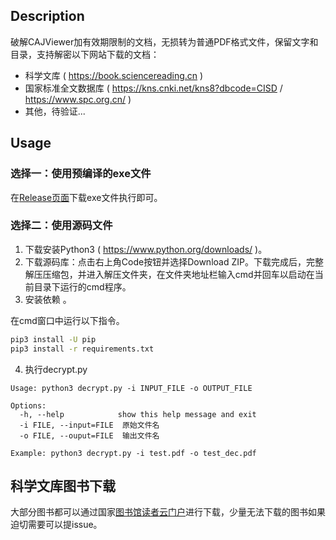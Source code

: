 ## Description
破解CAJViewer加有效期限制的文档，无损转为普通PDF格式文件，保留文字和目录，支持解密以下网站下载的文档：
- 科学文库 ( https://book.sciencereading.cn )
- 国家标准全文数据库 ( https://kns.cnki.net/kns8?dbcode=CISD / https://www.spc.org.cn/ )
- 其他，待验证...

## Usage

### 选择一：使用预编译的exe文件
在[Release页面](https://github.com/LonerUniverse/ScienceDecrypting_GUI/releases/tag/v1.0)下载exe文件执行即可。

### 选择二：使用源码文件
1. 下载安装Python3 ( https://www.python.org/downloads/ )。
2. 下载源码库：点击右上角Code按钮并选择Download ZIP。下载完成后，完整解压压缩包，并进入解压文件夹，在文件夹地址栏输入cmd并回车以启动在当前目录下运行的cmd程序。
3. 安装依赖 。

在cmd窗口中运行以下指令。
```bash
pip3 install -U pip
pip3 install -r requirements.txt
```
4. 执行decrypt.py
```
Usage: python3 decrypt.py -i INPUT_FILE -o OUTPUT_FILE

Options:
  -h, --help            show this help message and exit
  -i FILE, --input=FILE  原始文件名
  -o FILE, --ouput=FILE  输出文件名

Example: python3 decrypt.py -i test.pdf -o test_dec.pdf
```

## 科学文库图书下载
大部分图书都可以通过国家[图书馆读者云门户](http://read.nlc.cn/outRes/outResList?type=%E7%94%B5%E5%AD%90%E5%9B%BE%E4%B9%A6)进行下载，少量无法下载的图书如果迫切需要可以提issue。
